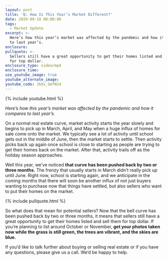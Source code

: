 ```yaml
---
layout: post
title: 'Q: How Is This Year’s Market Different?'
date: 2020-09-18 00:00:00
tags:
  - Market Update
excerpt: >-
  Here’s how this year’s market was affected by the pandemic and how it compares
  to last year’s.
enclosure:
pullquote: >-
  Sellers still have a great opportunity to get their homes listed and sell them
  for top dollar.
enclosure_type: video/mp4
enclosure_time:
use_youtube_image: true
youtube_alternate_image:
youtube_code: JbXs_GmfN14
---
```


{% include youtube.html %}

*Here’s how this year’s market was affected by the pandemic and how it compares to last year’s.*

On a normal real estate curve, market activity starts the year slowly and begins to pick up in March, April, and May when a huge influx of homes for sale come onto the market. We typically see a lot of activity until school gets out in the middle of June, then the market starts to settle. Then activity picks back up again once school is close to starting as people are trying to get their homes back on the market. After that, activity trails off as the holiday season approaches.

Well this year, we’ve noticed **that curve has been pushed back by two or three months.** The frenzy that usually starts in March didn’t really pick up until June. Right now, school is starting again, and we anticipate in the coming months that there will soon be another influx of not just buyers wanting to purchase now that things have settled, but also sellers who want to put their homes on the market.

{% include pullquote.html %}

So what does that mean for potential sellers? Now that the bell curve has been pushed back by two or three months, it means that sellers still have a great opportunity to get their homes listed and sell them for top dollar. If you’re planning to list around October or November, **get your photos taken now while the grass is still green, the trees are vibrant, and the skies are blue.**

If you’d like to talk further about buying or selling real estate or if you have any questions, please give us a call. We’d be happy to help.